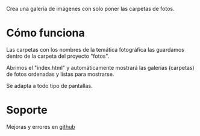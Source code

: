 Crea una galería de imágenes con solo poner las carpetas de fotos.


<h1>Cómo funciona</h1>
Las carpetas con los nombres de la temática fotográfica las guardamos dentro de la carpeta del proyecto "fotos".

Abrimos el "index.html" y automáticamente mostrará las galerías (carpetas) de fotos ordenadas y listas para mostrarse.

Se adapta a todo tipo de pantallas.


<h1>Soporte</h1>
Mejoras y errores en <a href="https://github.com/dpmontero/autogallery/issues/new">github</a>

